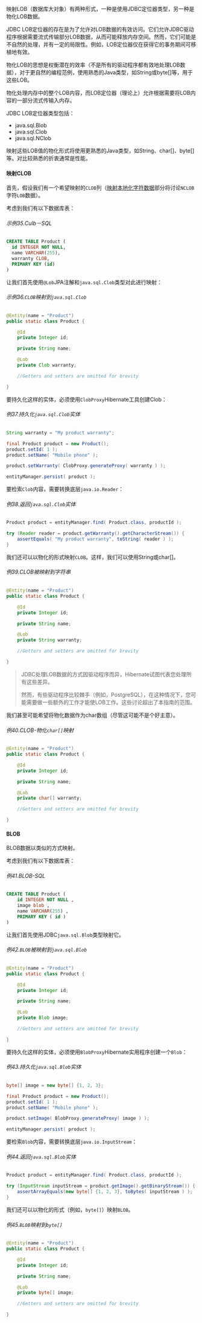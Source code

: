 映射LOB（数据库大对象）有两种形式，一种是使用JDBC定位器类型，另一种是物化LOB数据。

JDBC LOB定位器的存在是为了允许对LOB数据的有效访问。它们允许JDBC驱动程序根据需要流式传输部分LOB数据，从而可能释放内存空间。然而，它们可能是不自然的处理，并有一定的局限性。例如，LOB定位器仅在获得它的事务期间可移植地有效。

物化LOB的思想是权衡潜在的效率（不是所有的驱动程序都有效地处理LOB数据），对于更自然的编程范例，使用熟悉的Java类型，如String或byte\[\]等，用于这些LOB。

物化处理内存中的整个LOB内容，而LOB定位器（理论上）允许根据需要将LOB内容的一部分流式传输入内存。

JDBC LOB定位器类型包括：

* java.sql.Blob
* java.sql.Clob
* java.sql.NClob

映射这些LOB值的物化形式将使用更熟悉的Java类型，如String、char\[\]、byte\[\]等。对比较熟悉的折衷通常是性能。

#### 映射CLOB

首先，假设我们有一个希望映射的`CLOB`列（[映射本地化字符数据](http://docs.jboss.org/hibernate/orm/current/userguide/html_single/Hibernate_User_Guide.html#basic-nationalized)部分将讨论`NCLOB`字符`LOB`数据）。

考虑到我们有以下数据库表：

###### 示例35.Culb－SQL

```SQL
CREATE TABLE Product (
  id INTEGER NOT NULL,
  name VARCHAR(255),
  warranty CLOB,
  PRIMARY KEY (id)
)
```

让我们首先使用`@Lob`JPA注解和`java.sql.Clob`类型对此进行映射：

###### 示例36.`CLOB`映射到`java.sql.Clob`

```java
@Entity(name = "Product")
public static class Product {

    @Id
    private Integer id;

    private String name;

    @Lob
    private Clob warranty;

    //Getters and setters are omitted for brevity

}
```

要持久化这样的实体，必须使用`ClobProxy`Hibernate工具创建Clob：

###### 例37.持久化`java.sql.Clob`实体

```java
String warranty = "My product warranty";

final Product product = new Product();
product.setId( 1 );
product.setName( "Mobile phone" );

product.setWarranty( ClobProxy.generateProxy( warranty ) );

entityManager.persist( product );
```

要检索`Clob`内容，需要转换底层`java.io.Reader`：

###### 例38.返回`java.sql.Clob`实体

```java
Product product = entityManager.find( Product.class, productId );

try (Reader reader = product.getWarranty().getCharacterStream()) {
    assertEquals( "My product warranty", toString( reader ) );
}
```

我们还可以以物化的形式映射`CLOB`。这样，我们可以使用String或char\[\]。

###### 例39.CLOB被映射到字符串

```java
@Entity(name = "Product")
public static class Product {

    @Id
    private Integer id;

    private String name;

    @Lob
    private String warranty;

    //Getters and setters are omitted for brevity

}
```

> JDBC处理LOB数据的方式因驱动程序而异，Hibernate试图代表您处理所有这些差异。
>
> 然而，有些驱动程序比较棘手（例如，PostgreSQL），在这种情况下，您可能需要做一些额外的工作才能使LOB工作。这些讨论超出了本指南的范围。

我们甚至可能希望将物化数据作为char数组（尽管这可能不是个好主意）。

###### 例40._CLOB-物化_`char[]`_映射_

```java
@Entity(name = "Product")
public static class Product {

    @Id
    private Integer id;

    private String name;

    @Lob
    private char[] warranty;

    //Getters and setters are omitted for brevity

}
```

#### BLOB

BLOB数据以类似的方式映射。

考虑到我们有以下数据库表：

###### 例41.BLOB-SQL

```SQL
CREATE TABLE Product (
    id INTEGER NOT NULL ,
    image blob ,
    name VARCHAR(255) ,
    PRIMARY KEY ( id )
)
```

让我们首先使用JDBC`java.sql.Blob`类型映射它。

###### 例42.`BLOB`被映射到`java.sql.Blob`

```java
@Entity(name = "Product")
public static class Product {

    @Id
    private Integer id;

    private String name;

    @Lob
    private Blob image;

    //Getters and setters are omitted for brevity

}
```

要持久化这样的实体，必须使用`BlobProxy`Hibernate实用程序创建一个`Blob`：

###### 例43.持久化`java.sql.Blob`实体

```java
byte[] image = new byte[] {1, 2, 3};

final Product product = new Product();
product.setId( 1 );
product.setName( "Mobile phone" );

product.setImage( BlobProxy.generateProxy( image ) );

entityManager.persist( product );
```

要检索`Blob`内容，需要转换底层`java.io.InputStream`：

###### 例44.返回`java.sql.Blob`实体

```java
Product product = entityManager.find( Product.class, productId );

try (InputStream inputStream = product.getImage().getBinaryStream()) {
    assertArrayEquals(new byte[] {1, 2, 3}, toBytes( inputStream ) );
}
```

我们还可以以物化的形式（例如，`byte[]`）映射`BLOB`。

###### 例45.`BLOB`映射到`byte[]`

```java
@Entity(name = "Product")
public static class Product {

    @Id
    private Integer id;

    private String name;

    @Lob
    private byte[] image;

    //Getters and setters are omitted for brevity

}
```



